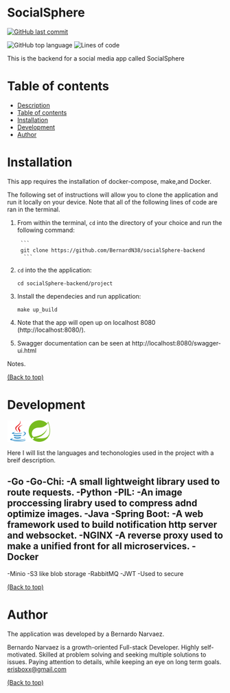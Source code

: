 # SocialSphere


[![GitHub last commit](https://img.shields.io/github/last-commit/BernardN38/socialSphere-backend)](https://github.com/BernardN38/socialSphere-backend/commits/main)

![GitHub top language](https://github.com/BernardN38/socialSphere-backend)
![Lines of code](https://github.com/BernardN38/socialSphere-backend)


This is the backend for a social media app called SocialSphere


# Table of contents
- [Description](#SocialSphere)
- [Table of contents](#table-of-contents)
- [Installation](#installation)
- [Development](#development)
- [Author](#author)

# Installation

This app requires the installation of docker-compose, make,and Docker.


The following set of instructions will allow you to clone the application and run it locally on your device. Note that all of the following lines of code are ran in the terminal.

1. From within the terminal, `cd` into the directory of your choice and run the following command:

        ```
        git clone https://github.com/BernardN38/socialSphere-backend
         ```

2. `cd` into the the application: 
	
	```
	cd socialSphere-backend/project
	```

3. Install the dependecies and run application:

	```
	make up_build
	```

	
5. Note that the app will open up on localhost 8080 (http://localhost:8080/). 
6. Swagger documentation can be seen at http://localhost:8080/swagger-ui.html

Notes.


	
[(Back to top)](#table-of-contents)



# Development




<img src="https://raw.githubusercontent.com/devicons/devicon/1119b9f84c0290e0f0b38982099a2bd027a48bf1/icons/java/java-original.svg" alt="Java Logo" height="50px" width="50px"><img src="https://raw.githubusercontent.com/devicons/devicon/1119b9f84c0290e0f0b38982099a2bd027a48bf1/icons/spring/spring-original.svg" alt="Spring Logo" height="50px" width="50px">

Here I will list the languages and techonologies used in the project with a breif description.

-Go
  -Go-Chi: 
    -A small lightweight library used to route requests.
-Python
  -PIL:
    -An image proccessing lirabry used to compress adnd optimize images.
-Java
  -Spring Boot:
    -A web framework used to build notification http server and websocket.
-NGINX
  -A reverse proxy used to make a unified front for all microservices.
-Docker
  -
-Minio
  -S3 like blob storage
-RabbitMQ
-JWT
  -Used to secure






[(Back to top)](#table-of-contents)

# Author

The application was developed by a Bernardo Narvaez.

Bernardo Narvaez is a growth-oriented Full-stack Developer. Highly self-motivated. Skilled at problem solving and seeking multiple solutions to issues. Paying attention to details, while keeping an eye on long term goals.
[erisboxx@gmail.com](erisboxx@gmail.com)

[(Back to top)](#table-of-contents)
